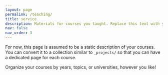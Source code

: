 ```yaml
---
layout: page
permalink: /teaching/
title: service
description: Materials for courses you taught. Replace this text with your description.
nav: false
nav_order: 3
---
```


For now, this page is assumed to be a static description of your courses. You can convert it to a collection similar to `_projects/` so that you can have a dedicated page for each course.

Organize your courses by years, topics, or universities, however you like!
